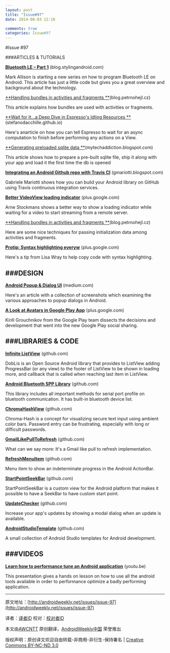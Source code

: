 ```yaml
---
layout: post
title: "Issue#97"
date: 2014-08-03 12:10

comments: true
categories: Issue#97
---
```


#Issue #97

###ARTICLES & TUTORIALS

[**Bluetooth LE – Part 1**](http://blog.stylingandroid.com/archives/2394) (blog.stylingandroid.com)

Mark Allison is starting a new series on how to program Bluetooth LE on Android. This article has just a little code but gives you a great overview and background about the technology.

 
[**Handling bundles in activities and fragments **](http://blog.petrnohejl.cz/handling-bundles-in-activities-and-fragments)(blog.petrnohejl.cz) 

This article explains how bundles are used with activities or fragments.

[**Wait for It…a Deep Dive in Espresso's Idling Resources **](http://stefanodacchille.github.io/blog/2014/04/05/wait-for-it/)(stefanodacchille.github.io) 

Here's anarticle on how you can tell Espresso to wait for an async computation to finish before performing any actions on a View.

[**Generating preloaded sqlite data **](http://mytechaddiction.blogspot.com/2014/04/preloading-localized-data-in-sqllte.html)(mytechaddiction.blogspot.com) 

This article shows how to prepare a pre-built sqlite file, ship it along with your app and load it the first time the db is opened

[**Integrating an Android Github repo with Travis CI**](http://gmariotti.blogspot.com/2014/04/integrating-android-github-repo-with.html) (gmariotti.blogspot.com) 

Gabriele Mariotti shows how you can build your Android library on GitHub using Travis continuous integration services.

[**Better VideoView loading indicator**](https://plus.google.com/+ArneStockmans/posts/FFE8PrWiPyq) (plus.google.com) 

Arne Stockmans shows a better way to show a loading indicator while waiting for a video to start streaming from a remote server.

[**Handling bundles in activities and fragments **](http://blog.petrnohejl.cz/handling-bundles-in-activities-and-fragments)(blog.petrnohejl.cz) 

Here are some nice techniques for passing initialization data among activities and fragments.

[**Protip: Syntax highlighting everyw**](https://plus.google.com/106183159594179737258/posts/3qnJm8fYFVP) (plus.google.com) 

Here's a tip from Lisa Wray to help copy code with syntax highlighting.

 
###DESIGN
---

[**Android Popup & Dialog UI**](https://medium.com/thoughts-and-words/4a172c2c5428) (medium.com)

Here's an article with a collection of screenshots which examining the various approaches to popup dialogs in Android.

 
[**A Look at Avatars in Google Play App**](https://plus.google.com/+KirillGrouchnikov/posts/NXtHdD39Dhj) (plus.google.com) 

Kirill Grouchnikov from the Google Play team dissects the decisions and development that went into the new Google Play social sharing.

###LIBRARIES & CODE
---

[**Infinite ListView**](https://github.com/bilalsammour/DobList) (github.com) 

DobLis is an Open Source Android library that provides to ListView adding ProgressBar (or any view) to the footer of ListView to be shown in loading more, and callback that is called when reaching last item in ListView.

[**Android Bluetooth SPP Library**](https://github.com/akexorcist/Android-BluetoothSPPLibrary) (github.com) 

This library includes all important methods for serial port profile on bluetooth communication. It has built-in bluetooth device list.

[**ChromaHashView**](https://github.com/MichaelEvans/ChromaHashView) (github.com) 

Chroma-Hash is a concept for visualizing secure text input using ambient color bars. Password entry can be frustrating, especially with long or difficult passwords.

[**GmailLikePullToRefresh**](https://github.com/learnNcode/GmailLikePullToRefresh) (github.com) 

What can we say more: It's a Gmail like pull to refresh implementation.

[**RefreshMenuItem**](https://github.com/nicolasjafelle/RefreshMenuItem) (github.com) 

Menu item to show an indeterminate progress in the Android ActionBar.

[**StartPointSeekBar**](https://github.com/vashisthg/StartPointSeekBar) (github.com) 

StartPointSeekBar is a custom view for the Android platform that makes it possible to have a SeekBar to have custom start point.

[**UpdateChecker**](https://github.com/rampo/UpdateChecker) (github.com) 

Increase your app's updates by showing a modal dialog when an update is available.

[**AndroidStudioTemplate**](https://github.com/gabrielemariotti/AndroidStudioTemplate) (github.com) 

A small collection of Android Studio templates for Android development.

###VIDEOS
---

[**Learn how to performance tune an Android application**](http://youtu.be/rjSwjYSBma4) (youtu.be) 

This presentation gives a hands on lesson on how to use all the android tools available in order to performance optimize a badly performing application.

---


原文地址：[http://androidweekly.net/issues/issue-97](http://androidweekly.net/issues/issue-97)

译者：[译者ID](https://github.com/译者ID) 校对：[校对者ID](https://github.com/校对者ID)

本文由[AWCNTT](https://github.com/AWCNTT) 原创翻译，[AndroidWeekly中国](http://www.androidweekly.cn/) 荣誉推出

版权声明：原创译文欢迎自由转载-非商用-非衍生-保持署名 | [Creative Commons BY-NC-ND 3.0](http://creativecommons.org/licenses/by-nc-nd/3.0/deed.zh)